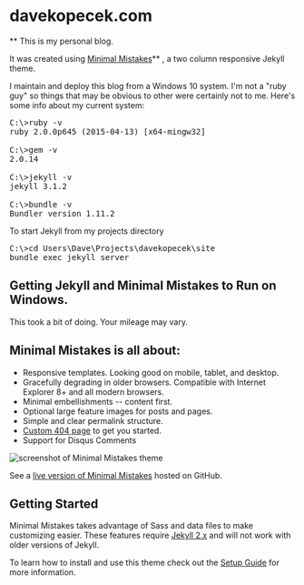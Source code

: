 # davekopecek.com

** This is my personal blog.

It was created using [Minimal Mistakes](http://mmistakes.github.io/minimal-mistakes)** , a two column responsive Jekyll theme.

I maintain and deploy this blog from a Windows 10 system. I'm not a "ruby guy" so things that may be obvious to other were certainly not to me. Here's some info about my current system:


<pre>
C:\>ruby -v
ruby 2.0.0p645 (2015-04-13) [x64-mingw32]

C:\>gem -v
2.0.14

C:\>jekyll -v
jekyll 3.1.2

C:\>bundle -v
Bundler version 1.11.2
</pre>

To start Jekyll from my projects directory


<pre>
C:\>cd Users\Dave\Projects\davekopecek\site
bundle exec jekyll server
</pre>

## Getting Jekyll and Minimal Mistakes to Run on Windows.

This took a bit of doing. Your mileage may vary.






## Minimal Mistakes is all about:

* Responsive templates. Looking good on mobile, tablet, and desktop.
* Gracefully degrading in older browsers. Compatible with Internet Explorer 8+ and all modern browsers.
* Minimal embellishments -- content first.
* Optional large feature images for posts and pages.
* Simple and clear permalink structure.
* [Custom 404 page](http://mmistakes.github.io/minimal-mistakes/404.html) to get you started.
* Support for Disqus Comments

![screenshot of Minimal Mistakes theme](http://mmistakes.github.io/minimal-mistakes/images/mm-theme-post-600.jpg)

See a [live version of Minimal Mistakes](http://mmistakes.github.io/minimal-mistakes/) hosted on GitHub.

## Getting Started

Minimal Mistakes takes advantage of Sass and data files to make customizing easier. These features require [Jekyll 2.x](https://github.com/mmistakes/minimal-mistakes/releases/tag/2.1.3) and will not work with older versions of Jekyll.

To learn how to install and use this theme check out the [Setup Guide](http://mmistakes.github.io/minimal-mistakes/theme-setup/) for more information.